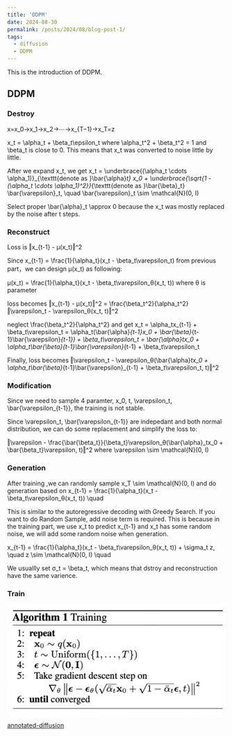 ```yaml
---
title: 'DDPM'
date: 2024-08-30
permalink: /posts/2024/08/blog-post-1/
tags:
  - diffusion
  - DDPM
---
```


This is the introduction of DDPM.

## DDPM

### Destroy
x=x_0→x_1→x_2→⋯→x_{T−1}→x_T=z

x_t = \alpha_t + \beta_t\epsilon_t where \alpha_t^2 + \beta_t^2 = 1 and \beta_t is close to 0. This means that x_t was converted to noise little by little.

After we expand x_t, we get x_t = \underbrace{(\alpha_t \cdots \alpha_1)}_{\texttt{denote as }\bar{\alpha}_t} x_0 + \underbrace{\sqrt{1 - (\alpha_t \cdots \alpha_1)^2}}_{\texttt{denote as }\bar{\beta}_t} \bar{\varepsilon}_t, \quad \bar{\varepsilon}_t \sim \mathcal{N}(0, I)

Select proper \bar{\alpha}_t \approx 0 because the x_t was mostly replaced by the noise after t steps.

### Reconstruct

Loss is ‖x_{t-1} - μ(x_t)‖^2

Since x_{t-1} = \frac{1}{\alpha_t}(x_t - \beta_t\varepsilon_t) from previous part，we can design μ(x_t) as following:

μ(x_t) = \frac{1}{\alpha_t}(x_t - \beta_t\varepsilon_θ(x_t, t)) where θ is parameter

loss becomes ‖x_{t-1} - μ(x_t)‖^2 = \frac{\beta_t^2}{\alpha_t^2}‖\varepsilon_t - \varepsilon_θ(x_t, t)‖^2

neglect \frac{\beta_t^2}{\alpha_t^2} and get 
x_t = \alpha_tx_{t-1} + \beta_t\varepsilon_t = \alpha_t(\bar{\alpha}_{t-1}x_0 + \bar{\beta}_{t-1}\bar{\varepsilon}_{t-1}) + \beta_t\varepsilon_t = \bar{\alpha}_tx_0 + \alpha_t\bar{\beta}_{t-1}\bar{\varepsilon}_{t-1} + \beta_t\varepsilon_t

Finally, loss becomes ‖\varepsilon_t - \varepsilon_θ(\bar{\alpha}_tx_0 + \alpha_t\bar{\beta}_{t-1}\bar{\varepsilon}_{t-1} + \beta_t\varepsilon_t, t)‖^2

### Modification
Since we need to sample 4 paramter, x_0, t, \varepsilon_t, \bar{\varepsilon_{t-1}}, the training is not stable.

Since \varepsilon_t, \bar{\varepsilon_{t-1}} are indepedant and both normal distribution, we can do some replacement and simplify the loss to:

‖\varepsilon - \frac{\bar{\beta_t}}{\beta_t}\varepsilon_θ(\bar{\alpha}_tx_0 + \bar{\beta_t}\varepsilon, t)‖^2 where \varepsilon \sim \mathcal{N}(0, I)

### Generation


After training ,we can randomly sample x_T \sim \mathcal{N}(0, I) and do generation based on 
x_{t-1} = \frac{1}{\alpha_t}(x_t - \beta_t\varepsilon_θ(x_t, t)) \quad

This is similar to the autoregressive decoding with Greedy Search. If you want to do Random Sample, add noise term is required. This is because in the training part, we use x_t to predict x_{t-1} and x_t has some random noise, we will add some random noise when generation.

x_{t-1} = \frac{1}{\alpha_t}(x_t - \beta_t\varepsilon_θ(x_t, t)) + \sigma_t z, \quad z \sim \mathcal{N}(0, I) \quad

We usuallly set σ_t = \beta_t, which means that dstroy and reconstruction have the same varience.

### Train
![training code](/images/ddpm-train.png)

[annotated-diffusion](https://huggingface.co/blog/annotated-diffusion)